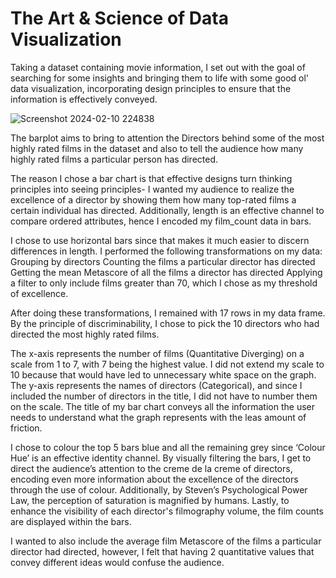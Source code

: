 # The Art & Science of Data Visualization

Taking a dataset containing movie information, I set out with the goal of searching for some insights and bringing them to life with some good ol' data visualization, incorporating design principles to ensure that the information is effectively conveyed.


![Screenshot 2024-02-10 224838](https://github.com/khushil-sketch/Data-Visualization/assets/52947378/c54e0986-42b6-474c-9626-d5be4abbd275)

The barplot aims to bring to attention the Directors behind some of the most highly rated films in the dataset and also to tell the audience how many highly rated films a particular person has directed.

The reason I chose a bar chart is that effective designs turn thinking principles into seeing principles- I wanted my audience to realize the excellence of a director by showing them how many top-rated films a certain individual has directed. Additionally, length is an effective channel to compare ordered attributes, hence I encoded my film_count data in bars.

I chose to use horizontal bars since that makes it much easier to discern differences in length. I performed the following transformations on my data: 
Grouping by directors
Counting the films a particular director has directed
Getting the mean Metascore of all the films a director has directed
Applying a filter to only include films greater than 70, which I chose as my threshold of excellence.

After doing these transformations, I remained with 17 rows in my data frame. By the principle of discriminability, I chose to pick the 10 directors who had directed the most 
highly rated films.

The x-axis represents the number of films (Quantitative Diverging) on a scale from 1 to 7, with 7 being the highest value. I did not extend my scale to 10 because that would have led to unnecessary white space on the graph. The y-axis represents the names of directors (Categorical), and since I included the number of directors in the title, I did not have to number them on the scale. The title of my bar chart conveys all the information the user needs to understand what the graph represents with the leas amount of friction. 

I chose to colour the top 5 bars blue and all the remaining grey since ‘Colour Hue’ is an effective identity channel. By visually filtering the bars, I get to direct the audience’s attention to the creme de la creme of directors, encoding even more information about the excellence of the directors through the use of colour. Additionally, by Steven’s Psychological Power Law, the perception of saturation is magnified by humans. 
Lastly, to enhance the visibility of each director's filmography volume, the film counts are displayed within the bars.

I wanted to also include the average film Metascore of the films a particular director had directed, however, I felt that having 2 quantitative values that convey different ideas would confuse the audience.
